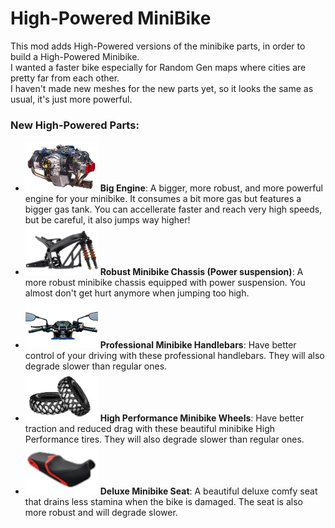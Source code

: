 <!--Read this in github to have all the visuals and formatting: https://github.com/manux32/7dtdSdxMods/tree/master/Manux_HPMiniBike-->
# High-Powered MiniBike

This mod adds High-Powered versions of the minibike parts, in order to build a High-Powered Minibike.  
I wanted a faster bike especially for Random Gen maps where cities are pretty far from each other.  
I haven't made new meshes for the new parts yet, so it looks the same as usual, it's just more powerful.

### New High-Powered Parts:
- ![bigEngine](Icons/bigEngine.png) **Big Engine**: A bigger, more robust, and more powerful engine for your minibike. It consumes a bit more gas but features a bigger gas tank. You can accellerate faster and reach very high speeds, but be careful, it also jumps way higher!
- ![robustMinibikeChassis](Icons/robustMinibikeChassis.png) **Robust Minibike Chassis (Power suspension)**: A more robust minibike chassis equipped with power suspension. You almost don't get hurt anymore when jumping too high.
- ![professionalMinibikeHandlebars](Icons/professionalMinibikeHandlebars.png) **Professional Minibike Handlebars**: Have better control of your driving with these professional handlebars. They will also degrade slower than regular ones.
- ![HPminibikeWheels](Icons/HPminibikeWheels.png) **High Performance Minibike Wheels**: Have better traction and reduced drag with these beautiful minibike High Performance tires. They will also degrade slower than regular ones.
- ![deluxeMinibikeSeat](Icons/deluxeMinibikeSeat.png) **Deluxe Minibike Seat**: A beautiful deluxe comfy seat that drains less stamina when the bike is damaged. The seat is also more robust and will degrade slower.
